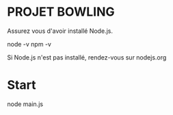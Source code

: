# PROJET BOWLING

Assurez vous d'avoir installé Node.js.

node -v
npm -v

Si Node.js n'est pas installé, rendez-vous sur nodejs.org

# Start

node main.js
